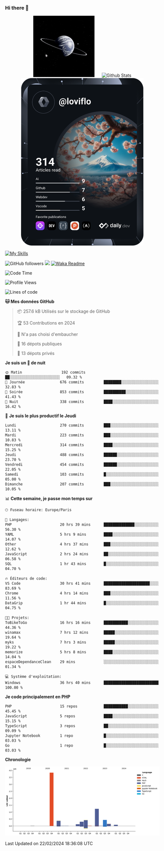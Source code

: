 ### Hi there 👋

<p align="center">
  <img src="https://github.com/Loviflo/Loviflo/blob/main/img/portrait.jpg" alt="Loviflo" height="200" style="margin-right: 20px"/>
  <img src="https://github-readme-stats.vercel.app/api?username=Loviflo&show_icons=true&theme=graywhite" alt="Github Stats" />
  <a href="https://app.daily.dev/loviflo"><img src="https://github.com/loviflo/loviflo/blob/main/devcard.svg" width="400" alt="Loviflo's Dev Card"/></a>
</p>

[![My Skills](https://skillicons.dev/icons?i=php,laravel,symfony,dotnet,cs,nodejs,mysql,postgres,js,ts,html,css,sass,angular,react,electron,docker,webpack,vscode,figma,git,github,gitlab,nginx,postman&perline=5)](https://skillicons.dev)

![GitHub followers](https://img.shields.io/github/followers/Loviflo?label=Follow&style=social)
![](https://visitor-badge.glitch.me/badge?page_id=Loviflo.Loviflo)
[![Waka Readme](https://github.com/Loviflo/Loviflo/actions/workflows/update-stats.yml/badge.svg)](https://github.com/Loviflo/Loviflo/actions/workflows/update-stats.yml)

<!--START_SECTION:waka-->
![Code Time](http://img.shields.io/badge/Code%20Time-1%2C932%20hrs%2036%20mins-blue)

![Profile Views](http://img.shields.io/badge/Vues%20du%20profil-0-blue)

![Lines of code](https://img.shields.io/badge/Depuis%20Hello%20World%2C%20j%27ai%20%C3%A9crit-6.9%20million%20Lignes%20de%20code-blue)

**🐱 Mes données GitHub** 

> 📦 257.6 kB Utilisés sur le stockage de GitHub 
 > 
> 🏆 53 Contributions en 2024
 > 
> 🚫 N'a pas choisi d'embaucher
 > 
> 📜 16 dépots publiques 
 > 
> 🔑 13 dépots privés 
 > 
**Je suis un 🦉 de nuit** 

```text
🌞 Matin                  192 commits         ██░░░░░░░░░░░░░░░░░░░░░░░   09.32 % 
🌆 Journée                676 commits         ████████░░░░░░░░░░░░░░░░░   32.83 % 
🌃 Soirée                 853 commits         ██████████░░░░░░░░░░░░░░░   41.43 % 
🌙 Nuit                   338 commits         ████░░░░░░░░░░░░░░░░░░░░░   16.42 % 
```
📅 **Je suis le plus productif le Jeudi** 

```text
Lundi                    270 commits         ███░░░░░░░░░░░░░░░░░░░░░░   13.11 % 
Mardi                    223 commits         ███░░░░░░░░░░░░░░░░░░░░░░   10.83 % 
Mercredi                 314 commits         ████░░░░░░░░░░░░░░░░░░░░░   15.25 % 
Jeudi                    488 commits         ██████░░░░░░░░░░░░░░░░░░░   23.70 % 
Vendredi                 454 commits         ██████░░░░░░░░░░░░░░░░░░░   22.05 % 
Samedi                   103 commits         █░░░░░░░░░░░░░░░░░░░░░░░░   05.00 % 
Dimanche                 207 commits         ███░░░░░░░░░░░░░░░░░░░░░░   10.05 % 
```


📊 **Cette semaine, je passe mon temps sur** 

```text
🕑︎ Fuseau horaire: Europe/Paris

💬 Langages: 
PHP                      20 hrs 39 mins      ██████████████░░░░░░░░░░░   56.30 % 
YAML                     5 hrs 9 mins        ████░░░░░░░░░░░░░░░░░░░░░   14.07 % 
Other                    4 hrs 37 mins       ███░░░░░░░░░░░░░░░░░░░░░░   12.62 % 
JavaScript               2 hrs 24 mins       ██░░░░░░░░░░░░░░░░░░░░░░░   06.58 % 
SQL                      1 hr 43 mins        █░░░░░░░░░░░░░░░░░░░░░░░░   04.70 % 

🔥 Éditeurs de code: 
VS Code                  30 hrs 41 mins      █████████████████████░░░░   83.69 % 
Chrome                   4 hrs 14 mins       ███░░░░░░░░░░░░░░░░░░░░░░   11.56 % 
DataGrip                 1 hr 44 mins        █░░░░░░░░░░░░░░░░░░░░░░░░   04.75 % 

🐱‍💻 Projets: 
ToBikeToGo               16 hrs 16 mins      ███████████░░░░░░░░░░░░░░   44.36 % 
winamax                  7 hrs 12 mins       █████░░░░░░░░░░░░░░░░░░░░   19.64 % 
myks                     7 hrs 3 mins        █████░░░░░░░░░░░░░░░░░░░░   19.22 % 
memorize                 5 hrs 8 mins        ████░░░░░░░░░░░░░░░░░░░░░   14.04 % 
espaceDependanceClean    29 mins             ░░░░░░░░░░░░░░░░░░░░░░░░░   01.34 % 

💻 Système d'exploitation: 
Windows                  36 hrs 40 mins      █████████████████████████   100.00 % 
```

**Je code principalement en PHP** 

```text
PHP                      15 repos            ███████████░░░░░░░░░░░░░░   45.45 % 
JavaScript               5 repos             ████░░░░░░░░░░░░░░░░░░░░░   15.15 % 
TypeScript               3 repos             ██░░░░░░░░░░░░░░░░░░░░░░░   09.09 % 
Jupyter Notebook         1 repo              █░░░░░░░░░░░░░░░░░░░░░░░░   03.03 % 
Go                       1 repo              █░░░░░░░░░░░░░░░░░░░░░░░░   03.03 % 
```



**Chronologie**

![Lines of Code chart](https://raw.githubusercontent.com/Loviflo/Loviflo/main/assets/bar_graph.png)


 Last Updated on 22/02/2024 18:36:08 UTC
<!--END_SECTION:waka-->
